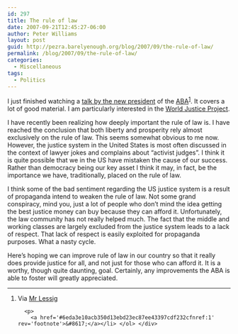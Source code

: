 ```yaml
---
id: 297
title: The rule of law
date: 2007-09-21T12:45:27-06:00
author: Peter Williams
layout: post
guid: http://pezra.barelyenough.org/blog/2007/09/the-rule-of-law/
permalink: /blog/2007/09/the-rule-of-law/
categories:
  - Miscellaneous
tags:
  - Politics
---
```

I just finished watching a [talk by the new president](http://www.abavideonews.org/index.php?id=33&type=v) of the [ABA](http://www.abanet.org/)<sup id='6eda3e10acb350d13ebd23ec87ee43397cdf232cfnref:1'><a href='#6eda3e10acb350d13ebd23ec87ee43397cdf232cfn:1' rel='footnote'>1</a></sup>. It covers a lot of good material. I am particularly interested in the [World Justice Project](http://www.abanet.org/wjp/).

I have recently been realizing how deeply important the rule of law is. I have reached the conclusion that both liberty and prosperity rely almost exclusively on the rule of law. This seems somewhat obvious to me now. However, the justice system in the United States is most often discussed in the context of lawyer jokes and complains about &#8220;activist judges&#8221;. I think it is quite possible that we in the US have mistaken the cause of our success. Rather than democracy being our key asset I think it may, in fact, be the importance we have, traditionally, placed on the rule of law.

I think some of the bad sentiment regarding the US justice system is a result of propaganda intend to weaken the rule of law. Not some grand conspiracy, mind you, just a lot of people who don&#8217;t mind the idea getting the best justice money can buy because they can afford it. Unfortunately, the law community has not really helped much. The fact that the middle and working classes are largely excluded from the justice system leads to a lack of respect. That lack of respect is easily exploited for propaganda purposes. What a nasty cycle.

Here&#8217;s hoping we can improve rule of law in our country so that it really does provide justice for all, and not just for those who can afford it. It is a worthy, though quite daunting, goal. Certainly, any improvements the ABA is able to foster will greatly appreciated.

<div class='footnotes'>
  <hr />
  
  <ol>
    <li id='6eda3e10acb350d13ebd23ec87ee43397cdf232cfn:1'>
      <p>
        Via <a href='http://lessig.org/blog/2007/09/why_i_like_the_aba.html'>Mr Lessig</a>
      </p>
      
      <p>
        <a href='#6eda3e10acb350d13ebd23ec87ee43397cdf232cfnref:1' rev='footnote'>&#8617;</a></li> </ol> </div>